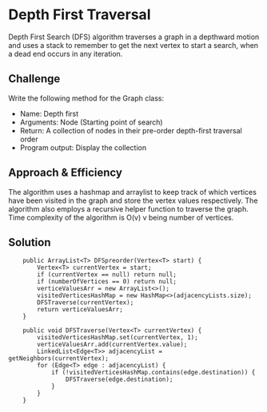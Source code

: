 # Depth First Traversal
Depth First Search (DFS) algorithm traverses a graph in a depthward motion and uses a stack to remember to get the next vertex to start a search, when a dead end occurs in any iteration.

## Challenge
Write the following method for the Graph class:

- Name: Depth first
- Arguments: Node (Starting point of search)
- Return: A collection of nodes in their pre-order depth-first traversal order
- Program output: Display the collection

## Approach & Efficiency
The algorithm uses a hashmap and arraylist to keep track of which vertices have been visited in the graph and store the vertex values respectively. The algorithm also employs a recursive helper function to traverse the graph.
Time complexity of the algorithm is O(v) v being number of vertices.

## Solution
```
    public ArrayList<T> DFSpreorder(Vertex<T> start) {
        Vertex<T> currentVertex = start;
        if (currentVertex == null) return null;
        if (numberOfVertices == 0) return null;
        verticeValuesArr = new ArrayList<>();
        visitedVerticesHashMap = new HashMap<>(adjacencyLists.size);
        DFSTraverse(currentVertex);
        return verticeValuesArr;
    }

    public void DFSTraverse(Vertex<T> currentVertex) {
        visitedVerticesHashMap.set(currentVertex, 1);
        verticeValuesArr.add(currentVertex.value);
        LinkedList<Edge<T>> adjacencyList = getNeighbors(currentVertex);
        for (Edge<T> edge : adjacencyList) {
            if (!visitedVerticesHashMap.contains(edge.destination)) {
                DFSTraverse(edge.destination);
            }
        }
    }